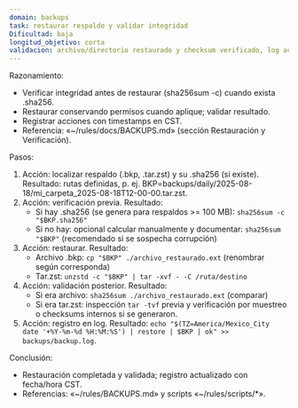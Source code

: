 ```yaml
---
domain: backups
task: restaurar respaldo y validar integridad
Dificultad: baja
longitud_objetivo: corta
validacion: archivo/directorio restaurado y checksum verificado, log actualizado
---
```


Razonamiento:
- Verificar integridad antes de restaurar (sha256sum -c) cuando exista .sha256.
- Restaurar conservando permisos cuando aplique; validar resultado.
- Registrar acciones con timestamps en CST.
- Referencia: «~/rules/docs/BACKUPS.md» (sección Restauración y Verificación).

Pasos:
1) Acción: localizar respaldo (.bkp, .tar.zst) y su .sha256 (si existe).
   Resultado: rutas definidas, p. ej. BKP=backups/daily/2025-08-18/mi_carpeta_2025-08-18T12-00-00.tar.zst.
2) Acción: verificación previa.
   Resultado:
   - Si hay .sha256 (se genera para respaldos >= 100 MB): `sha256sum -c "$BKP.sha256"`
   - Si no hay: opcional calcular manualmente y documentar: `sha256sum "$BKP"` (recomendado si se sospecha corrupción)
3) Acción: restaurar.
   Resultado:
   - Archivo .bkp: `cp "$BKP" ./archivo_restaurado.ext` (renombrar según corresponda)
   - Tar.zst: `unzstd -c "$BKP" | tar -xvf - -C /ruta/destino`
4) Acción: validación posterior.
   Resultado:
   - Si era archivo: `sha256sum ./archivo_restaurado.ext` (comparar)
   - Si era tar.zst: inspección `tar -tvf` previa y verificación por muestreo o checksums internos si se generaron.
5) Acción: registro en log.
   Resultado: `echo "$(TZ=America/Mexico_City date '+%Y-%m-%d %H:%M:%S') | restore | $BKP | ok" >> backups/backup.log`.

Conclusión:
- Restauración completada y validada; registro actualizado con fecha/hora CST.
- Referencias: «~/rules/BACKUPS.md» y scripts «~/rules/scripts/*».

